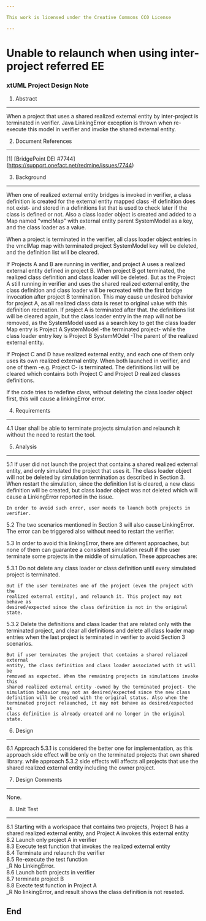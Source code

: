 ```yaml
---

This work is licensed under the Creative Commons CC0 License

---
```


# Unable to relaunch when using inter-project referred EE
### xtUML Project Design Note


1. Abstract
-----------
When a project that uses a shared realized external entity by inter-project
is terminated in verifier. Java LinkingError exception is thrown when re-execute 
this model in verifier and invoke the shared external entity.  

2. Document References
----------------------
[1] [BridgePoint DEI #7744] (https://support.onefact.net/redmine/issues/7744)

3. Background
-------------
  When one of realized external entity bridges is invoked in verifier, a class 
definition is created for the external entity mapped class -if definition does 
not exist- and stored in a definitions list that is used to check later if the 
class is defined or not. Also a class loader object is created and added to 
a Map named "vmclMap" with external entity parent SystemModel as a key, and the 
class loader as a value.

  When a project is terminated in the verifier, all class loader object entries 
in the vmclMap map with terminated project SystemModel key will be deleted, and 
the definition list will be cleared.

  If Projects A and B are running in verifier, and project A uses a realized
external entity defined in project B. When project B got terminated, the 
realized class definition and class loader will be deleted. But as the Project A
still running in verifier and uses the shared realized external entity, the 
class definition and class loader will be recreated with the first bridge 
invocation after project B termination. This may cause undesired behavior for 
project A, as all realized class data is reset to original value with this 
definition recreation. If project A is terminated after that. the definitions 
list will be cleared again, but the class loader entry in the map will not be 
removed, as the SystemModel used as a search key to get the class loader Map 
entry is Project A SystemModel -the terminated project- while the class loader 
entry key is Project B SystemMOdel -The parent of the realized external entity.  

  If Project C and D have realized external entity, and each one of them only 
uses its own realized external entity. When both launched in verifier, and one 
of them -e.g. Project C- is terminated. The definitions list will be cleared 
which contains both Project C and Project D realized classes definitions.  

  If the code tries to redefine class, without deleting the class loader object 
first, this will cause a linkingError error. 

4. Requirements
---------------
4.1  User shall be able to terminate projects simulation and relaunch it without 
	the need to restart the tool.

5. Analysis
-----------
5.1  If user did not launch the project that contains a shared realized external 
	entity, and only simulated the project that uses it. The class loader object 
	will not be deleted by simulation termination as described in Section 3. 
	When restart the simulation, since the definition list is cleared, a new 
	class definition will be created, but class loader object was not deleted 
	which will cause a LinkingError reported in the issue.  
	
	In order to avoid such error, user needs to launch both projects in verifier.  
	 
5.2 The two scenarios mentioned in Section 3 will also cause LinkingError. The 
error can be triggered also without need to restart the verifier.  
	 
	 
5.3 In order to avoid this linkingError, there are different approaches, but none 
	of them can guarantee a consistent simulation result if the user terminate 
	some projects in the middle of simulation. These approaches are:

5.3.1 Do not delete any class loader or class definition until every simulated 
	project is terminated.
	
	But if the user terminates one of the project (even the project with the 
	realized external entity), and relaunch it. This project may not behave as 
	desired/expected since the class definition is not in the original state.

5.3.2 Delete the definitions and class loader that are related only with the 
	terminated project, and clear all definitions and delete all class loader 
	map entries when the last project is terminated in verifier to avoid 
	Section 3 scenarios.  
	
	But if user terminates the project that contains a shared reliazed external 
	entity, the class definition and class loader associated with it will be 
	removed as expected. When the remaining projects in simulations invoke this 
	shared realized external entity -owned by the terminated project- the 
	simulation behavior may not as desired/expected since the new class 
	definition will be created with the original status. Also when the 
	terminated project relaunched, it may not behave as desired/expected as 
	class definition is already created and no longer in the original state.  
	
6. Design
---------
6.1  Approach 5.3.1 is considered the better one for implementation, as this 
	approach side effect will be only on the terminated projects that own shared 
	library. while approach 5.3.2 side effects will affects all projects that 
	use the shared realized external entity including the owner project.  

7. Design Comments
------------------
None.  

8. Unit Test
------------
8.1  Starting with a workspace that contains two projects, Project B has a 
	shared realized external entity, and Project A invokes this external entity  
8.2 Launch only project A in verifier  
8.3 Execute test function that invokes the realized external entity  
8.4 Terminate and relaunch the verifier  
8.5 Re-execute the test function  
_R No LinkingError.  
8.6 Launch both projects in verifier  
8.7 terminate project B  
8.8 Execte test function in Project A  
_R No linkingError, and result shows the class definition is not reseted.  

End
---

